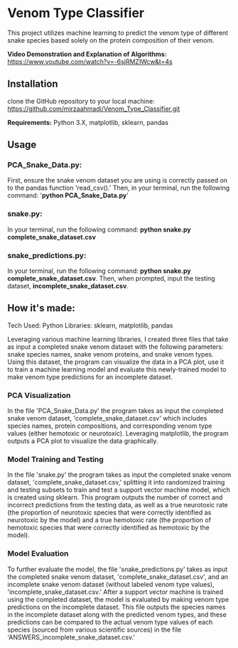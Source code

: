 # Venom Type Classifier

This project utilizes machine learning to predict the venom type of different snake species based solely on the protein composition of their venom. 

**Video Demonstration and Explanation of Algorithms:** https://www.youtube.com/watch?v=-6sjRMZIWcw&t=4s 

## Installation
clone the GitHub repository to your local machine: https://github.com/mirzaahmadi/Venom_Type_Classifier.git

**Requirements:** Python 3.X, matplotlib, sklearn, pandas

## Usage
### PCA_Snake_Data.py: 
First, ensure the snake venom dataset you are using is correctly passed on to the pandas function 'read_csv().' Then, in your terminal, run the following command: '**python PCA_Snake_Data.py**'

### snake.py: 
In your terminal, run the following command: **python snake.py complete_snake_dataset.csv**

### snake_predictions.py: 
In your terminal, run the following command: **python snake.py complete_snake_dataset.csv**. Then, when prompted, input the testing dataset, **incomplete_snake_dataset.csv**. 

## How it's made:
Tech Used: Python
Libraries: sklearn, matplotlib, pandas

Leveraging various machine learning libraries, I created three files that take as input a completed snake venom dataset with the following parameters: snake species names, snake venom proteins, and snake venom types. Using this dataset, the program can visualize the data in a PCA plot, use it to train a machine learning model and evaluate this newly-trained model to make venom type predictions for an incomplete dataset. 

### PCA Visualization
In the file 'PCA_Snake_Data.py' the program takes as input the completed snake venom dataset, 'complete_snake_dataset.csv' which includes species names, protein compositions, and corresponding venom type values (either hemotoxic or neurotoxic). Leveraging matplotlib, the program outputs a PCA plot to visualize the data graphically. 

### Model Training and Testing
In the file 'snake.py' the program takes as input the completed snake venom dataset, 'complete_snake_dataset.csv,' splitting it into randomized training and testing subsets to train and test a support vector machine model, which is created using sklearn. This program outputs the number of correct and incorrect predictions from the testing data, as well as a true neurotoxic rate (the proportion of neurotoxic species that were correctly identified as neurotoxic by the model) and a true hemotoxic rate (the proportion of hemotoxic species that were correctly identified as hemotoxic by the model). 

### Model Evaluation
To further evaluate the model, the file 'snake_predictions.py' takes as input the completed snake venom dataset, 'complete_snake_dataset.csv', and an incomplete snake venom dataset (without labeled venom type values), 'incomplete_snake_dataset.csv.' After a support vector machine is trained using the completed dataset, the model is evaluated by making venom type predictions on the incomplete dataset. This file outputs the species names in the incomplete dataset along with the predicted venom types, and these predictions can be compared to the actual venom type values of each species (sourced from various scientific sources) in the file 'ANSWERS_incomplete_snake_dataset.csv.'


